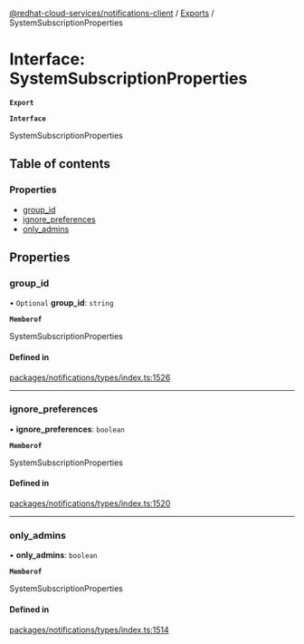 [@redhat-cloud-services/notifications-client](../README.md) / [Exports](../modules.md) / SystemSubscriptionProperties

# Interface: SystemSubscriptionProperties

**`Export`**

**`Interface`**

SystemSubscriptionProperties

## Table of contents

### Properties

- [group\_id](SystemSubscriptionProperties.md#group_id)
- [ignore\_preferences](SystemSubscriptionProperties.md#ignore_preferences)
- [only\_admins](SystemSubscriptionProperties.md#only_admins)

## Properties

### group\_id

• `Optional` **group\_id**: `string`

**`Memberof`**

SystemSubscriptionProperties

#### Defined in

[packages/notifications/types/index.ts:1526](https://github.com/RedHatInsights/javascript-clients/blob/master/packages/notifications/types/index.ts#L1526)

___

### ignore\_preferences

• **ignore\_preferences**: `boolean`

**`Memberof`**

SystemSubscriptionProperties

#### Defined in

[packages/notifications/types/index.ts:1520](https://github.com/RedHatInsights/javascript-clients/blob/master/packages/notifications/types/index.ts#L1520)

___

### only\_admins

• **only\_admins**: `boolean`

**`Memberof`**

SystemSubscriptionProperties

#### Defined in

[packages/notifications/types/index.ts:1514](https://github.com/RedHatInsights/javascript-clients/blob/master/packages/notifications/types/index.ts#L1514)
